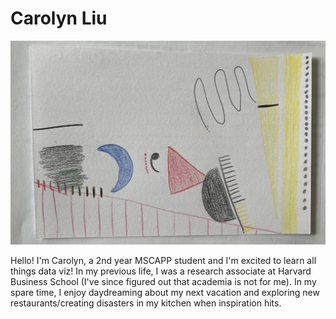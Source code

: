 # Carolyn Liu

![Data selfie](data_selfie.jpg)

Hello! I'm Carolyn, a 2nd year MSCAPP student and I'm excited to learn all things
data viz! In my previous life, I was a research associate at Harvard Business
School (I've since figured out that academia is not for me). In my spare time,
I enjoy daydreaming about my next vacation and exploring new restaurants/creating
disasters in my kitchen when inspiration hits.